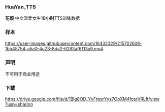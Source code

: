 ### HuaYan_TTS 

**花颜** 中文温柔女生**10小时**TTS训练数据

### 样本
https://user-images.githubusercontent.com/16432329/215702608-1bb45754-a5a0-4c23-8da2-6283af6113a9.mp4

### 声明
不可用于商业用途

### 下载
https://drive.google.com/file/d/1Blg8OD_YvFrpyrYys7OoXM4fcarVRLft/view?usp=sharing
